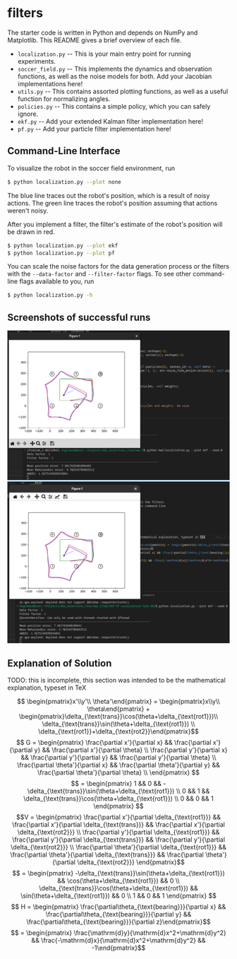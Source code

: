 # filters

The starter code is written in Python and depends on NumPy and Matplotlib.
This README gives a brief overview of each file.

- `localization.py` -- This is your main entry point for running experiments.
- `soccer_field.py` -- This implements the dynamics and observation functions, as well as the noise models for both. Add your Jacobian implementations here!
- `utils.py` -- This contains assorted plotting functions, as well as a useful
  function for normalizing angles.
- `policies.py` -- This contains a simple policy, which you can safely ignore.
- `ekf.py` -- Add your extended Kalman filter implementation here!
- `pf.py` -- Add your particle filter implementation here!

## Command-Line Interface

To visualize the robot in the soccer field environment, run
```bash
$ python localization.py --plot none
```
The blue line traces out the robot's position, which is a result of noisy actions.
The green line traces the robot's position assuming that actions weren't noisy.

After you implement a filter, the filter's estimate of the robot's position will be drawn in red.
```bash
$ python localization.py --plot ekf
$ python localization.py --plot pf
```

You can scale the noise factors for the data generation process or the filters
with the `--data-factor` and `--filter-factor` flags. To see other command-line
flags available to you, run
```bash
$ python localization.py -h
```

## Screenshots of successful runs

![First Screenshot](markdown_extras/screenshot1.png)
![Second Screenshot](markdown_extras/screenshot2.png)

## Explanation of Solution

TODO: this is incomplete, this section was intended to be the mathematical explanation, typeset in TeX

$$ \begin{pmatrix}x'\\y'\\ \theta'\end{pmatrix} = \begin{pmatrix}x\\y\\ \theta\end{pmatrix} + \begin{pmatrix}\delta_{\text{trans}}\cos(\theta+\delta_{\text{rot1}})\\
\delta_{\text{trans}}\sin(\theta+\delta_{\text{rot1}}) \\ \delta_{\text{rot1}}+\delta_{\text{rot2}}\end{pmatrix}$$
$$ G = \begin{pmatrix}
\frac{\partial x'}{\partial x} && \frac{\partial x'}{\partial y} && \frac{\partial x'}{\partial \theta} \\
\frac{\partial y'}{\partial x} && \frac{\partial y'}{\partial y} && \frac{\partial y'}{\partial \theta} \\
\frac{\partial \theta'}{\partial x} && \frac{\partial \theta'}{\partial y} && \frac{\partial \theta'}{\partial \theta} \\
\end{pmatrix} $$
$$ = \begin{pmatrix}
1 && 0 && -\delta_{\text{trans}}\sin(\theta+\delta_{\text{rot1}}) \\
0 && 1 && \delta_{\text{trans}}\cos(\theta+\delta_{\text{rot1}}) \\
0 && 0 && 1
\end{pmatrix} $$
$$V =
\begin{pmatrix}
\frac{\partial x'}{\partial \delta_{\text{rot1}}} && \frac{\partial x'}{\partial \delta_{\text{trans}}} && \frac{\partial x'}{\partial \delta_{\text{rot2}}} \\
\frac{\partial y'}{\partial \delta_{\text{rot1}}} && \frac{\partial y'}{\partial \delta_{\text{trans}}} && \frac{\partial y'}{\partial \delta_{\text{rot2}}} \\
\frac{\partial \theta'}{\partial \delta_{\text{rot1}}} && \frac{\partial \theta'}{\partial \delta_{\text{trans}}} && \frac{\partial \theta'}{\partial \delta_{\text{rot2}}}
\end{pmatrix}$$
$$ = \begin{pmatrix}
-\delta_{\text{trans}}\sin(\theta+\delta_{\text{rot1}}) && \cos(\theta+\delta_{\text{rot1}}) && 0 \\
\delta_{\text{trans}}\cos(\theta+\delta_{\text{rot1}}) && \sin(\theta+\delta_{\text{rot1}}) && 0 \\
1 && 0 && 1
\end{pmatrix} $$
$$ H = \begin{pmatrix} \frac{\partial\theta_{\text{bearing}}}{\partial x} && \frac{\partial\theta_{\text{bearing}}}{\partial y} && \frac{\partial\theta_{\text{bearing}}}{\partial z}\end{pmatrix}$$
$$ = \begin{pmatrix} \frac{\mathrm{d}y}{\mathrm{d}x^2+\mathrm{d}y^2} && \frac{-\mathrm{d}x}{\mathrm{d}x^2+\mathrm{d}y^2} && -1\end{pmatrix}$$
